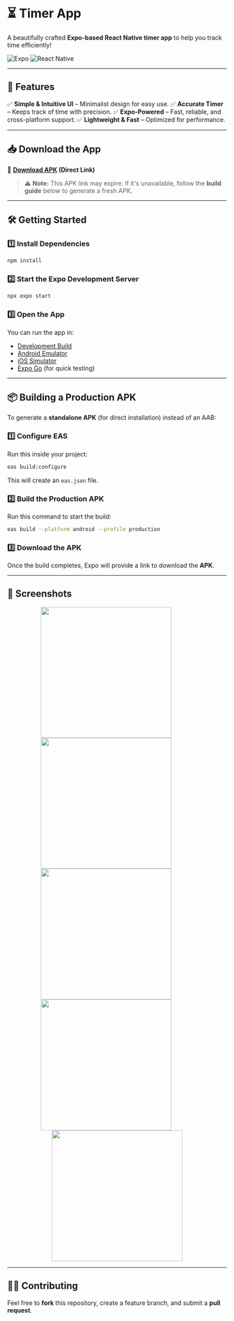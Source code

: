 # ⏳ Timer App
A beautifully crafted **Expo-based React Native timer app** to help you track time efficiently!

![Expo](https://img.shields.io/badge/Expo-000020?style=for-the-badge&logo=expo&logoColor=white)
![React Native](https://img.shields.io/badge/React%20Native-61DAFB?style=for-the-badge&logo=react&logoColor=black)

---

## 🚀 Features
✅ **Simple & Intuitive UI** – Minimalist design for easy use.
✅ **Accurate Timer** – Keeps track of time with precision.
✅ **Expo-Powered** – Fast, reliable, and cross-platform support.
✅ **Lightweight & Fast** – Optimized for performance.

---

## 📥 Download the App
🔹 **[Download APK](https://expo.dev/artifacts/eas/4wLtyo1E5fnDhrvugFC4nH.apk) (Direct Link)**

> ⚠️ **Note:** This APK link may expire. If it's unavailable, follow the **build guide** below to generate a fresh APK.

---

## 🛠️ Getting Started

### 1️⃣ Install Dependencies
```bash
npm install
```

### 2️⃣ Start the Expo Development Server
```bash
npx expo start
```

### 3️⃣ Open the App
You can run the app in:
- [Development Build](https://docs.expo.dev/develop/development-builds/introduction/)
- [Android Emulator](https://docs.expo.dev/workflow/android-studio-emulator/)
- [iOS Simulator](https://docs.expo.dev/workflow/ios-simulator/)
- [Expo Go](https://expo.dev/go) (for quick testing)

---

## 📦 Building a Production APK
To generate a **standalone APK** (for direct installation) instead of an AAB:

### 1️⃣ Configure EAS
Run this inside your project:
```bash
eas build:configure
```
This will create an `eas.json` file.

### 2️⃣ Build the Production APK
Run this command to start the build:
```bash
eas build --platform android --profile production
```

### 3️⃣ Download the APK
Once the build completes, Expo will provide a link to download the **APK**.

---

## 📸 Screenshots

<p align="center">
  <img src="https://raw.githubusercontent.com/Biswayan-Mehra/Timer-App/refs/heads/main/assets/images/img1.jpg" width="300" style="margin-right: 50px;"/>
  <img src="https://raw.githubusercontent.com/Biswayan-Mehra/Timer-App/refs/heads/main/assets/images/img2.jpg" width="300" style="margin-right: 50px;"/>
  <img src="https://raw.githubusercontent.com/Biswayan-Mehra/Timer-App/refs/heads/main/assets/images/img3.jpg" width="300" style="margin-right: 50px;"/>
  <img src="https://raw.githubusercontent.com/Biswayan-Mehra/Timer-App/refs/heads/main/assets/images/img4.jpg" width="300" style="margin-right: 50px;"/>
  <img src="https://raw.githubusercontent.com/Biswayan-Mehra/Timer-App/refs/heads/main/assets/images/img5.jpg" width="300"/>
</p>

---

## 👨‍💻 Contributing
Feel free to **fork** this repository, create a feature branch, and submit a **pull request**.

